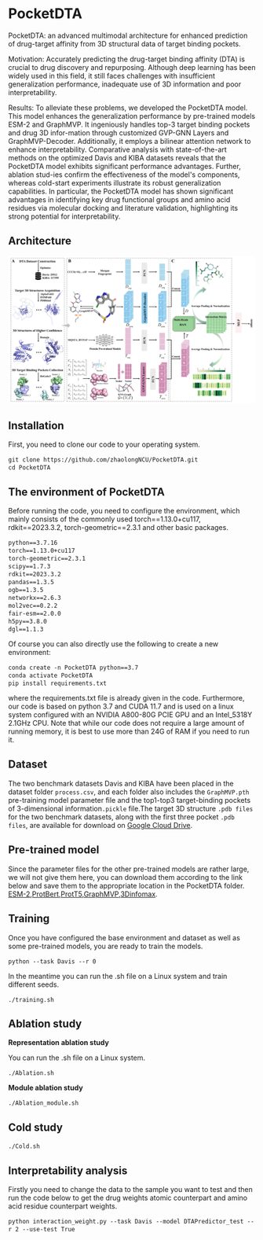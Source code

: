 # PocketDTA
PocketDTA: an advanced multimodal architecture for enhanced prediction of drug-target affinity from 3D structural data of target binding pockets.

Motivation: Accurately predicting the drug-target binding affinity (DTA) is crucial to drug discovery and repurposing. Although deep learning has been widely used in this field, it still faces challenges with insufficient generalization performance, inadequate use of 3D information and poor interpretability. 

Results: To alleviate these problems, we developed the PocketDTA model. This model enhances the generalization performance by pre-trained models ESM-2 and GraphMVP. It ingeniously handles top-3 target binding pockets and drug 3D infor-mation through customized GVP-GNN Layers and GraphMVP-Decoder. Additionally, it employs a bilinear attention network to enhance interpretability. Comparative analysis with state-of-the-art methods on the optimized Davis and KIBA datasets reveals that the PocketDTA model exhibits significant performance advantages. Further, ablation stud-ies confirm the effectiveness of the model's components, whereas cold-start experiments illustrate its robust generalization capabilities. In particular, the PocketDTA model has shown significant advantages in identifying key drug functional groups and amino acid residues via molecular docking and literature validation, highlighting its strong potential for interpretability. 

## Architecture
![PocketDTA](https://github.com/zhaolongNCU/PocketDTA/blob/main/PocketDTA.jpg)

## Installation
First, you need to clone our code to your operating system.

```
git clone https://github.com/zhaolongNCU/PocketDTA.git
cd PocketDTA
```


## The environment of PocketDTA
Before running the code, you need to configure the environment, which mainly consists of the commonly used torch==1.13.0+cu117, rdkit==2023.3.2, torch-geometric==2.3.1 and other basic packages.
```
python==3.7.16
torch==1.13.0+cu117
torch-geometric==2.3.1
scipy==1.7.3
rdkit==2023.3.2
pandas==1.3.5
ogb==1.3.5
networkx==2.6.3
mol2vec==0.2.2
fair-esm==2.0.0
h5py==3.8.0
dgl==1.1.3
```
Of course you can also directly use the following to create a new environment:
```
conda create -n PocketDTA python==3.7
conda activate PocketDTA
pip install requirements.txt
```
where the requirements.txt file is already given in the code.
Furthermore, our code is based on python 3.7 and CUDA 11.7 and is used on a linux system configured with an NVIDIA A800-80G PCIE GPU and an Intel_5318Y 2.1GHz CPU. Note that while our code does not require a large amount of running memory, it is best to use more than 24G of RAM if you need to run it.
## Dataset
The two benchmark datasets Davis and KIBA have been placed in the dataset folder `process.csv`, and each folder also includes the `GraphMVP.pth` pre-training model parameter file and the top1-top3 target-binding pockets of 3-dimensional information`.pickle` file.The target 3D structure `.pdb files` for the two benchmark datasets, along with the first three pocket `.pdb files`, are available for download on [Google Cloud Drive](https://drive.google.com/drive/folders/1qJXsxkTSgwPSTpu-XmIUh2rD2jJ1KuGQ).
## Pre-trained model
Since the parameter files for the other pre-trained models are rather large, we will not give them here, you can download them according to the link below and save them to the appropriate location in the PocketDTA folder. [ESM-2](https://dl.fbaipublicfiles.com/fair-esm/models/esm2_t33_650M_UR50D.pt),[ProtBert](https://zenodo.org/records/4633691),[ProtT5](https://zenodo.org/records/4644188),[GraphMVP](https://github.com/chao1224/GraphMVP),[3Dinfomax](https://github.com/HannesStark/3DInfomax).

## Training
Once you have configured the base environment and dataset as well as some pre-trained models, you are ready to train the models.

```
python --task Davis --r 0
```
In the meantime you can run the .sh file on a Linux system and train different seeds.

```
./training.sh
```
## Ablation study
**Representation ablation study**

You can run the .sh file on a Linux system.
```
./Ablation.sh
```
**Module ablation study**

```
./Ablation_module.sh
```
## Cold study
```
./Cold.sh
```
## Interpretability analysis
Firstly you need to change the data to the sample you want to test and then run the code below to get the drug weights atomic counterpart and amino acid residue counterpart weights.

```
python interaction_weight.py --task Davis --model DTAPredictor_test --r 2 --use-test True
```
